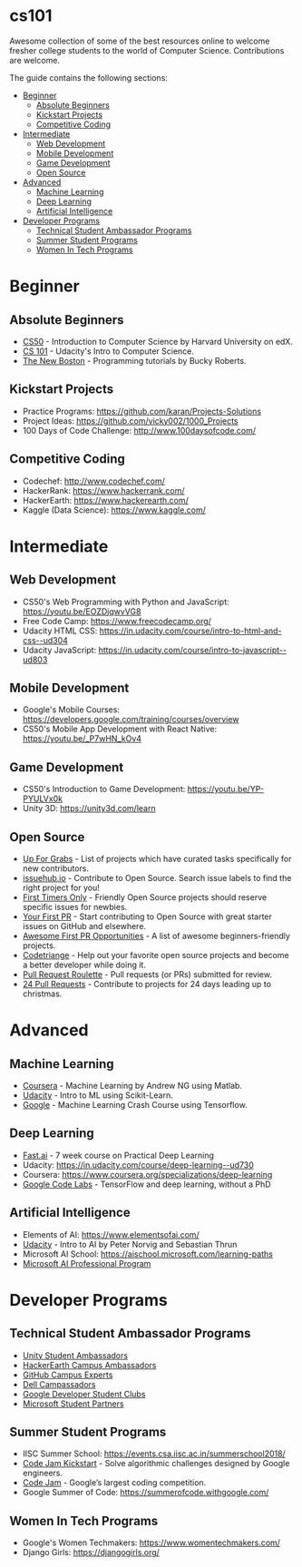 # cs101
Awesome collection of some of the best resources online to welcome fresher college students to the world of Computer Science. Contributions are welcome.  

The guide contains the following sections:
* [Beginner](#beginner)  
  - [Absolute Beginners](#absolute-beginners)
  - [Kickstart Projects](#kickstart-projects)
  - [Competitive Coding](#competitive-coding)
* [Intermediate](#intermediate)
  - [Web Development](#web-development)
  - [Mobile Development](#mobile-development)
  - [Game Development](#game-development)
  - [Open Source](#open-source)
* [Advanced](#advanced)
  - [Machine Learning](#machine-learning)
  - [Deep Learning](#deep-learning)
  - [Artificial Intelligence](#artificial-intelligence)
* [Developer Programs](#developer-programs)
  - [Technical Student Ambassador Programs](#technical-student-ambassador-programs)
  - [Summer Student Programs](#summer-student-programs)
  - [Women In Tech Programs](#women-in-tech-programs)

# Beginner

## Absolute Beginners
* [CS50](https://www.edx.org/course/cs50s-introduction-computer-science-harvardx-cs50x) - Introduction to Computer Science by Harvard University on edX.
* [CS 101](https://in.udacity.com/course/intro-to-computer-science--cs101) - Udacity's Intro to Computer Science.
* [The New Boston](https://www.youtube.com/user/thenewboston/playlists) - Programming tutorials by Bucky Roberts.

## Kickstart Projects
* Practice Programs: <https://github.com/karan/Projects-Solutions>
* Project Ideas: <https://github.com/vicky002/1000_Projects>
* 100 Days of Code Challenge: <http://www.100daysofcode.com/>

## Competitive Coding
* Codechef: <http://www.codechef.com/>
* HackerRank: <https://www.hackerrank.com/>
* HackerEarth: <https://www.hackerearth.com/>
* Kaggle (Data Science): <https://www.kaggle.com/>

# Intermediate

## Web Development
* CS50's Web Programming with Python and JavaScript: <https://youtu.be/EOZDjqwvVG8>
* Free Code Camp: <https://www.freecodecamp.org/>
* Udacity HTML CSS: <https://in.udacity.com/course/intro-to-html-and-css--ud304>
* Udacity JavaScript: <https://in.udacity.com/course/intro-to-javascript--ud803>

## Mobile Development
* Google's Mobile Courses: <https://developers.google.com/training/courses/overview>
* CS50's Mobile App Development with React Native: <https://youtu.be/_P7wHN_kOv4>

## Game Development
* CS50's Introduction to Game Development: <https://youtu.be/YP-PYULVx0k>
* Unity 3D: <https://unity3d.com/learn>

## Open Source

- [Up For Grabs](http://up-for-grabs.net/) - List of projects which have curated tasks specifically for new contributors.
- [issuehub.io](http://issuehub.io/) - Contribute to Open Source. Search issue labels to find the right project for you!
- [First Timers Only](http://www.firsttimersonly.com/) - Friendly Open Source projects should reserve specific issues for newbies.
- [Your First PR](http://yourfirstpr.github.io/) - Start contributing to Open Source with great starter issues on GitHub and elsewhere.
- [Awesome First PR Opportunities](https://github.com/MunGell/awesome-for-beginners) - A list of awesome beginners-friendly projects.
- [Codetriange](https://www.codetriage.com/) - Help out your favorite open source projects and become a better developer while doing it.
- [Pull Request Roulette](http://PullRequestRoulette.com) - Pull requests (or PRs) submitted for review.
- [24 Pull Requests](http://24pullrequests.com) - Contribute to projects for 24 days leading up to christmas.

# Advanced

## Machine Learning
* [Coursera](https://www.coursera.org/learn/machine-learning) - Machine Learning by Andrew NG using Matlab.
* [Udacity](https://in.udacity.com/course/intro-to-machine-learning--ud120) - Intro to ML using Scikit-Learn.
* [Google](https://developers.google.com/machine-learning/crash-course/prereqs-and-prework) - Machine Learning Crash Course using Tensorflow.

## Deep Learning
* [Fast.ai](http://course.fast.ai/) - 7 week course on Practical Deep Learning
* Udacity: <https://in.udacity.com/course/deep-learning--ud730>
* Coursera: <https://www.coursera.org/specializations/deep-learning>
* [Google Code Labs](https://codelabs.developers.google.com/codelabs/cloud-tensorflow-mnist/#0) - TensorFlow and deep learning, without a PhD

## Artificial Intelligence
* Elements of AI: <https://www.elementsofai.com/>
* [Udacity](https://in.udacity.com/course/intro-to-artificial-intelligence--cs271) - Intro to AI by Peter Norvig and Sebastian Thrun
* Microsoft AI School: <https://aischool.microsoft.com/learning-paths>
* [Microsoft AI Professional Program](https://academy.microsoft.com/en-us/professional-program/tracks/artificial-intelligence/)

# Developer Programs

## Technical Student Ambassador Programs
* [Unity Student Ambassadors](https://unity3d.com/student-ambassadors)
* [HackerEarth Campus Ambassadors](https://www.hackerearth.com/docs/wiki/campus/introduction/)
* [GitHub Campus Experts](https://education.github.com/students/experts)
* [Dell Campassadors](http://www.dellcampassador.com/)
* [Google Developer Student Clubs](https://docs.google.com/document/d/1ID21JDIYQ144tH0XSwOXF4nF5JWUbXIxAlmP4DWrOwU/edit)
* [Microsoft Student Partners](https://msdn.microsoft.com/en-in/microsoftstudentpartners.aspx)

## Summer Student Programs
* IISC Summer School: <https://events.csa.iisc.ac.in/summerschool2018/>
* [Code Jam Kickstart](https://code.google.com/codejam/kickstart/) - Solve algorithmic challenges designed by Google engineers.
* [Code Jam](https://code.google.com/codejam/) - Google’s largest coding competition.
* Google Summer of Code: <https://summerofcode.withgoogle.com/>

## Women In Tech Programs
* Google's Women Techmakers: <https://www.womentechmakers.com/>
* Django Girls: <https://djangogirls.org/>
